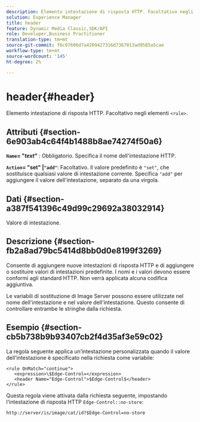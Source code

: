 ```yaml
---
description: Elemento intestazione di risposta HTTP. Facoltativo negli elementi <rule> .
solution: Experience Manager
title: header
feature: Dynamic Media Classic,SDK/API
role: Developer,Business Practitioner
translation-type: tm+mt
source-git-commit: f6c97606d7a4209427316d7367013ad9585a5cae
workflow-type: tm+mt
source-wordcount: '145'
ht-degree: 2%

---
```



# header{#header}

Elemento intestazione di risposta HTTP. Facoltativo negli elementi `<rule>`.

## Attributi {#section-6e903ab4c64f4b1488b8ae74274f50a6}

**`Name`= &quot;*text*&quot;** : Obbligatorio. Specifica il nome dell&#39;intestazione HTTP.

**`Action`= &quot;set&quot; |`"add"`**: Facoltativo. Il valore predefinito è `"set"`, che sostituisce qualsiasi valore di intestazione corrente. Specifica `"add"` per aggiungere il valore dell&#39;intestazione, separato da una virgola.

## Dati {#section-a387f541396c49d99c29692a38032914}

Valore di intestazione.

## Descrizione {#section-fb2a8ad79bc5414d8bb0d0e8199f3269}

Consente di aggiungere nuove intestazioni di risposta HTTP e di aggiungere o sostituire valori di intestazioni predefinite. I nomi e i valori devono essere conformi agli standard HTTP. Non verrà applicata alcuna codifica aggiuntiva.

Le variabili di sostituzione di Image Server possono essere utilizzate nel nome dell&#39;intestazione e nel valore dell&#39;intestazione. Questo consente di controllare entrambe le stringhe dalla richiesta.

## Esempio {#section-cb5b738b9b93407cb2f4d35af3e59c02}

La regola seguente applica un’intestazione personalizzata quando il valore dell’intestazione è specificato nella richiesta come variabile:

```
<rule OnMatch="continue">
   <expression>\$Edge-Control=</expression>
   <header Name="Edge-Control">$Edge-Control$</header>
</rule>
```

Questa regola viene attivata dalla richiesta seguente, impostando l&#39;intestazione di risposta HTTP `Edge-Control::no-store`:

`http://server/is/image/cat/id?$Edge-Control=no-store`
